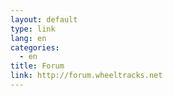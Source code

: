 ```yaml
---
layout: default
type: link
lang: en
categories:
  - en
title: Forum
link: http://forum.wheeltracks.net
---
```

